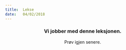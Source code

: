 ```yaml
---
title:  Lekse
date:   04/02/2018
---
```


### <center>Vi jobber med denne leksjonen.</center>
<center>Prøv igjen senere.</center>